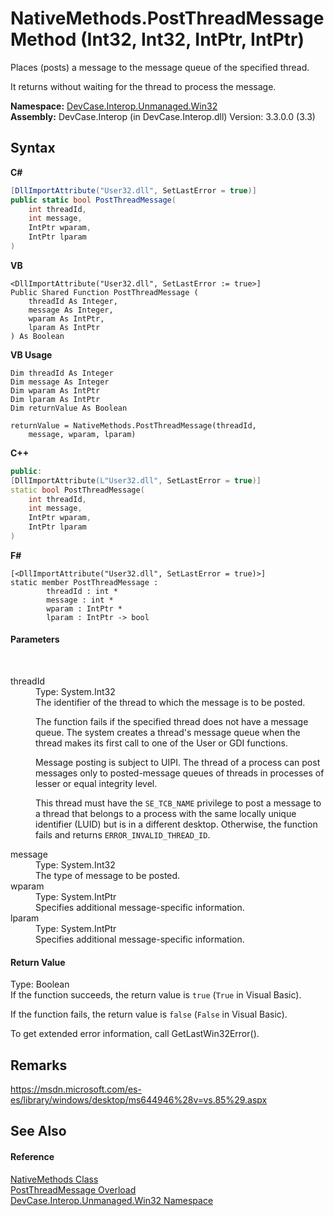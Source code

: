 # NativeMethods.PostThreadMessage Method (Int32, Int32, IntPtr, IntPtr)
 

Places (posts) a message to the message queue of the specified thread. 

 It returns without waiting for the thread to process the message.

**Namespace:**&nbsp;<a href="N_DevCase_Interop_Unmanaged_Win32">DevCase.Interop.Unmanaged.Win32</a><br />**Assembly:**&nbsp;DevCase.Interop (in DevCase.Interop.dll) Version: 3.3.0.0 (3.3)

## Syntax

**C#**<br />
``` C#
[DllImportAttribute("User32.dll", SetLastError = true)]
public static bool PostThreadMessage(
	int threadId,
	int message,
	IntPtr wparam,
	IntPtr lparam
)
```

**VB**<br />
``` VB
<DllImportAttribute("User32.dll", SetLastError := true>]
Public Shared Function PostThreadMessage ( 
	threadId As Integer,
	message As Integer,
	wparam As IntPtr,
	lparam As IntPtr
) As Boolean
```

**VB Usage**<br />
``` VB Usage
Dim threadId As Integer
Dim message As Integer
Dim wparam As IntPtr
Dim lparam As IntPtr
Dim returnValue As Boolean

returnValue = NativeMethods.PostThreadMessage(threadId, 
	message, wparam, lparam)
```

**C++**<br />
``` C++
public:
[DllImportAttribute(L"User32.dll", SetLastError = true)]
static bool PostThreadMessage(
	int threadId, 
	int message, 
	IntPtr wparam, 
	IntPtr lparam
)
```

**F#**<br />
``` F#
[<DllImportAttribute("User32.dll", SetLastError = true)>]
static member PostThreadMessage : 
        threadId : int * 
        message : int * 
        wparam : IntPtr * 
        lparam : IntPtr -> bool 

```


#### Parameters
&nbsp;<dl><dt>threadId</dt><dd>Type: System.Int32<br />The identifier of the thread to which the message is to be posted. 

 The function fails if the specified thread does not have a message queue. The system creates a thread's message queue when the thread makes its first call to one of the User or GDI functions. 

 Message posting is subject to UIPI. The thread of a process can post messages only to posted-message queues of threads in processes of lesser or equal integrity level. 

 This thread must have the `SE_TCB_NAME` privilege to post a message to a thread that belongs to a process with the same locally unique identifier (LUID) but is in a different desktop. Otherwise, the function fails and returns `ERROR_INVALID_THREAD_ID`.</dd><dt>message</dt><dd>Type: System.Int32<br />The type of message to be posted.</dd><dt>wparam</dt><dd>Type: System.IntPtr<br />Specifies additional message-specific information.</dd><dt>lparam</dt><dd>Type: System.IntPtr<br />Specifies additional message-specific information.</dd></dl>

#### Return Value
Type: Boolean<br />If the function succeeds, the return value is `true` (`True` in Visual Basic). 

 If the function fails, the return value is `false` (`False` in Visual Basic). 

 To get extended error information, call GetLastWin32Error().

## Remarks
<a href="https://msdn.microsoft.com/es-es/library/windows/desktop/ms644946%28v=vs.85%29.aspx" target="_blank">https://msdn.microsoft.com/es-es/library/windows/desktop/ms644946%28v=vs.85%29.aspx</a>

## See Also


#### Reference
<a href="T_DevCase_Interop_Unmanaged_Win32_NativeMethods">NativeMethods Class</a><br /><a href="Overload_DevCase_Interop_Unmanaged_Win32_NativeMethods_PostThreadMessage">PostThreadMessage Overload</a><br /><a href="N_DevCase_Interop_Unmanaged_Win32">DevCase.Interop.Unmanaged.Win32 Namespace</a><br />